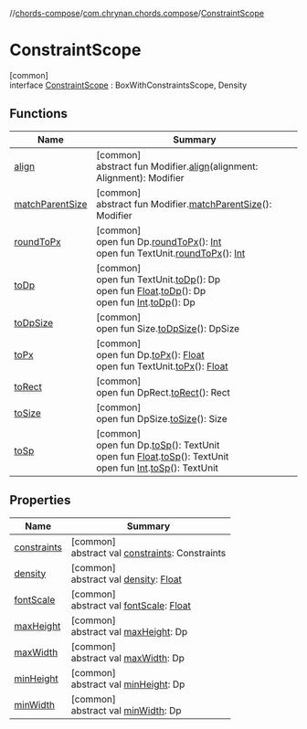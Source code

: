 //[chords-compose](../../../index.md)/[com.chrynan.chords.compose](../index.md)/[ConstraintScope](index.md)

# ConstraintScope

[common]\
interface [ConstraintScope](index.md) : BoxWithConstraintsScope, Density

## Functions

| Name | Summary |
|---|---|
| [align](index.md#-1313122955%2FFunctions%2F767310422) | [common]<br>abstract fun Modifier.[align](index.md#-1313122955%2FFunctions%2F767310422)(alignment: Alignment): Modifier |
| [matchParentSize](index.md#-1048661832%2FFunctions%2F767310422) | [common]<br>abstract fun Modifier.[matchParentSize](index.md#-1048661832%2FFunctions%2F767310422)(): Modifier |
| [roundToPx](index.md#1857482676%2FFunctions%2F767310422) | [common]<br>open fun Dp.[roundToPx](index.md#1857482676%2FFunctions%2F767310422)(): [Int](https://kotlinlang.org/api/latest/jvm/stdlib/kotlin/-int/index.html)<br>open fun TextUnit.[roundToPx](index.md#-12681991%2FFunctions%2F767310422)(): [Int](https://kotlinlang.org/api/latest/jvm/stdlib/kotlin/-int/index.html) |
| [toDp](index.md#-874800607%2FFunctions%2F767310422) | [common]<br>open fun TextUnit.[toDp](index.md#-874800607%2FFunctions%2F767310422)(): Dp<br>open fun [Float](https://kotlinlang.org/api/latest/jvm/stdlib/kotlin/-float/index.html).[toDp](index.md#923339116%2FFunctions%2F767310422)(): Dp<br>open fun [Int](https://kotlinlang.org/api/latest/jvm/stdlib/kotlin/-int/index.html).[toDp](index.md#1576562303%2FFunctions%2F767310422)(): Dp |
| [toDpSize](index.md#589124484%2FFunctions%2F767310422) | [common]<br>open fun Size.[toDpSize](index.md#589124484%2FFunctions%2F767310422)(): DpSize |
| [toPx](index.md#1832552024%2FFunctions%2F767310422) | [common]<br>open fun Dp.[toPx](index.md#1832552024%2FFunctions%2F767310422)(): [Float](https://kotlinlang.org/api/latest/jvm/stdlib/kotlin/-float/index.html)<br>open fun TextUnit.[toPx](index.md#-1716025187%2FFunctions%2F767310422)(): [Float](https://kotlinlang.org/api/latest/jvm/stdlib/kotlin/-float/index.html) |
| [toRect](index.md#1563203128%2FFunctions%2F767310422) | [common]<br>open fun DpRect.[toRect](index.md#1563203128%2FFunctions%2F767310422)(): Rect |
| [toSize](index.md#1567580274%2FFunctions%2F767310422) | [common]<br>open fun DpSize.[toSize](index.md#1567580274%2FFunctions%2F767310422)(): Size |
| [toSp](index.md#1370977837%2FFunctions%2F767310422) | [common]<br>open fun Dp.[toSp](index.md#1370977837%2FFunctions%2F767310422)(): TextUnit<br>open fun [Float](https://kotlinlang.org/api/latest/jvm/stdlib/kotlin/-float/index.html).[toSp](index.md#-32012741%2FFunctions%2F767310422)(): TextUnit<br>open fun [Int](https://kotlinlang.org/api/latest/jvm/stdlib/kotlin/-int/index.html).[toSp](index.md#-2066885874%2FFunctions%2F767310422)(): TextUnit |

## Properties

| Name | Summary |
|---|---|
| [constraints](index.md#382459890%2FProperties%2F767310422) | [common]<br>abstract val [constraints](index.md#382459890%2FProperties%2F767310422): Constraints |
| [density](index.md#-1902924338%2FProperties%2F767310422) | [common]<br>abstract val [density](index.md#-1902924338%2FProperties%2F767310422): [Float](https://kotlinlang.org/api/latest/jvm/stdlib/kotlin/-float/index.html) |
| [fontScale](index.md#1367496091%2FProperties%2F767310422) | [common]<br>abstract val [fontScale](index.md#1367496091%2FProperties%2F767310422): [Float](https://kotlinlang.org/api/latest/jvm/stdlib/kotlin/-float/index.html) |
| [maxHeight](index.md#2047576797%2FProperties%2F767310422) | [common]<br>abstract val [maxHeight](index.md#2047576797%2FProperties%2F767310422): Dp |
| [maxWidth](index.md#-864171664%2FProperties%2F767310422) | [common]<br>abstract val [maxWidth](index.md#-864171664%2FProperties%2F767310422): Dp |
| [minHeight](index.md#384232495%2FProperties%2F767310422) | [common]<br>abstract val [minHeight](index.md#384232495%2FProperties%2F767310422): Dp |
| [minWidth](index.md#1021834718%2FProperties%2F767310422) | [common]<br>abstract val [minWidth](index.md#1021834718%2FProperties%2F767310422): Dp |
